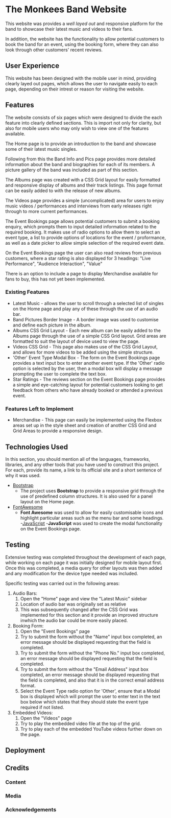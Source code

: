 # The Monkees Band Website

This website was provides a *well layed out* and responsive platform for the band to showcase their latest music and videos to their fans.

In addition, the website has the functionality to allow potential customers to book the band for an event, using
the booking form, where they can also look through other customers' recent reviews.

## User Experience

This website has been designed with the mobile user in mind, providing clearly layed out pages, which allows the user
to navigate easily to each page, depending on their intrest or reason for visiting the website.



## Features

The website consists of six pages which were designed to divide the each feature into clearly defined sections. 
This is import not only for clarity, but also for mobile users who may only wish to view one of the features available.

The Home page is to provide an introduction to the band and showcase some of their latest music singles.

Following from this the Band Info and Pics page provides more detailed information about the band and biographies for each of its members. 
A picture gallery of the band was included as part of this section.

The Albums page was created with a CSS Grid layout for easily formatted and responsive display of albums and their track listings. This page format can be easily added to with the release of new albums.

The Videos page provides a simple (uncomplicated) area for users to enjoy music videos / performances and interviews from early releases right through to more current performances.

The Event Bookings page allows potential customers to submit a booking enquiry, which prompts them to input detailed information related to the required booking.
It makes use of radio options to allow them to select an event type, a list to provide options of locations for the event / proformance, as well as a date picker to allow simple selection of the required event date.

On the Event Bookings page the user can also read reviews from previous customers, where a star rating is also displayed for 3 headings: "Live Performance", "Audience Interaction", "Value"

There is an option to include a page to display Merchandise available for fans to buy, this has not yet been implemented.
 
### Existing Features
- Latest Music - allows the user to scroll through a selected list of singles on the Home page and play any of these through the use of an audio bar.
- Band Pictures Border Image - A border image was used to customise and define each picture in the album.
- Albums CSS Grid Layout - Each new album can be easily added to the Albums page through the use of a simple CSS Grid layout. Grid areas are formatted to suit the layout of device used to view the page.
- Videos CSS Grid - This page also makes use of the CSS Grid Layout, and allows for more videos to be added using the simple structure.
- 'Other' Event Type Modal Box - The form on the Event Bookings page provides a text input box to enter another event type. If the 'Other' radio option is selected by the user, then a modal box will display a message prompting the user to complete the text box.
- Star Ratings - The reviews section on the Event Bookings page provides a simple and eye-catching layout for potential customers looking to get feedback from others who have already booked or attended a previous event.


### Features Left to Implement
- Merchandise - This page can easily be implemented using the Flexbox areas set up in the style sheet and creation of another CSS Grid and Grid Areas to provide a responsive design. 

## Technologies Used

In this section, you should mention all of the languages, frameworks, libraries, and 
any other tools that you have used to construct this project. For each, provide its name, a link to its official site and a short sentence of why it was used.

- [Bootstrap](https://getbootstrap.com/docs/3.3/)
    - The project uses **Bootstrap** to provide a responsive grid through the use of predefined column structures. It is also used for a panel layout on the Home page.
- [FontAwesome](https://fontawesome.com/)
    - **Font Awesome** was used to allow for easily customisable icons and highlight particular areas such as the menu bar and some headings.
-[JavaScript](https://www.javascript.com)
    -**JavaScript** was used to create the modal functionality on the Event Bookings page.


## Testing

Extensive testing was completed throughout the development of each page, while working on each page it was initially designed for mobile
layout first. Once this was completed, a media query for other layouts was then added and any modification for the device type needed was included.

Specific testing was carried out in the following areas:

1.  Audio Bars:
    1.  Open the "Home" page and view the "Latest Music" sidebar
    2.  Location of audio bar was originally set as relative
    3.  This was subsequently changed after the CSS Grid was implemented for this section and it provide an improved structure inwhich the audio bar could be more easily placed.
2.  Booking Form:
    1.  Open the "Event Bookings" page
    2.  Try to submit the form without the "Name" input box completed, an error message should be displayed requesting that the field is completed.
    3.  Try to submit the form without the "Phone No." input box completed, an error message should be displayed requesting that the field is completed.
    4.  Try to submit the form without the "Email Address" input box completed, an error message should be displayed requesting that the field is completed, and also that it is in the correct email address format.
    5.  Select the Event Type radio option for 'Other', ensure that a Modal box is displayed which will prompt the user to enter text in the text box below which states that they should state the event type required if not listed.
3. Embedded Videos:
    1. Open the "Videos" page
    2. Try to play the embedded video file at the top of the grid.
    3. Try to play each of the embedded YouTube videos further down on the page.


## Deployment


## Credits

### Content


### Media


### Acknowledgements


